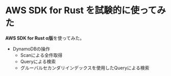 # AWS SDK for Rust を試験的に使ってみた

**AWS SDK for Rust α版**を使ってみた。

* DynamoDBの操作
  * Scanによる全件取得
  * Queryによる検索
  * グルーバルセカンダリインデックスを使用したQueryによる検索
